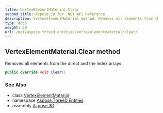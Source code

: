 ```yaml
---
title: VertexElementMaterial.Clear
second_title: Aspose.3D for .NET API Reference
description: VertexElementMaterial method. Removes all elements from the direct and the index arrays
type: docs
weight: 20
url: /net/aspose.threed.entities/vertexelementmaterial/clear/
---
```

## VertexElementMaterial.Clear method

Removes all elements from the direct and the index arrays.

```csharp
public override void Clear()
```

### See Also

* class [VertexElementMaterial](../)
* namespace [Aspose.ThreeD.Entities](../../../aspose.threed.entities/)
* assembly [Aspose.3D](../../../)


